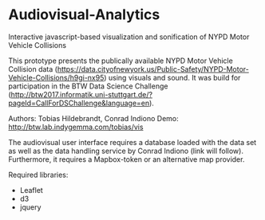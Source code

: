# Audiovisual-Analytics
Interactive javascript-based visualization and sonification of NYPD Motor Vehicle Collisions

This prototype presents the publically available NYPD Motor Vehicle Collision data (https://data.cityofnewyork.us/Public-Safety/NYPD-Motor-Vehicle-Collisions/h9gi-nx95) using visuals and sound. It was build for participation in the BTW Data Science Challenge (http://btw2017.informatik.uni-stuttgart.de/?pageId=CallForDSChallenge&language=en).

Authors: Tobias Hildebrandt, Conrad Indiono
Demo: http://btw.lab.indygemma.com/tobias/vis

The audiovisual user interface requires a database loaded with the data set as well as the data handling service by Conrad Indiono (link will follow). Furthermore, it requires a Mapbox-token or an alternative map provider. 

Required libraries:
* Leaflet
* d3
* jquery
